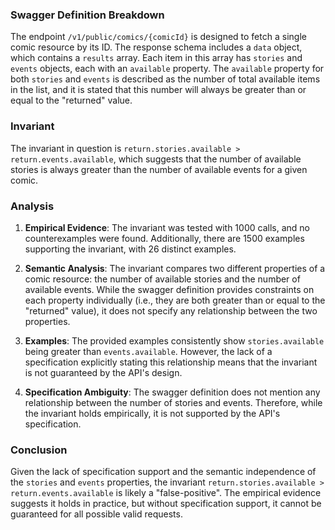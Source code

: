 ### Swagger Definition Breakdown

The endpoint `/v1/public/comics/{comicId}` is designed to fetch a single comic resource by its ID. The response schema includes a `data` object, which contains a `results` array. Each item in this array has `stories` and `events` objects, each with an `available` property. The `available` property for both `stories` and `events` is described as the number of total available items in the list, and it is stated that this number will always be greater than or equal to the "returned" value.

### Invariant

The invariant in question is `return.stories.available > return.events.available`, which suggests that the number of available stories is always greater than the number of available events for a given comic.

### Analysis

1. **Empirical Evidence**: The invariant was tested with 1000 calls, and no counterexamples were found. Additionally, there are 1500 examples supporting the invariant, with 26 distinct examples.

2. **Semantic Analysis**: The invariant compares two different properties of a comic resource: the number of available stories and the number of available events. While the swagger definition provides constraints on each property individually (i.e., they are both greater than or equal to the "returned" value), it does not specify any relationship between the two properties.

3. **Examples**: The provided examples consistently show `stories.available` being greater than `events.available`. However, the lack of a specification explicitly stating this relationship means that the invariant is not guaranteed by the API's design.

4. **Specification Ambiguity**: The swagger definition does not mention any relationship between the number of stories and events. Therefore, while the invariant holds empirically, it is not supported by the API's specification.

### Conclusion

Given the lack of specification support and the semantic independence of the `stories` and `events` properties, the invariant `return.stories.available > return.events.available` is likely a "false-positive". The empirical evidence suggests it holds in practice, but without specification support, it cannot be guaranteed for all possible valid requests.
